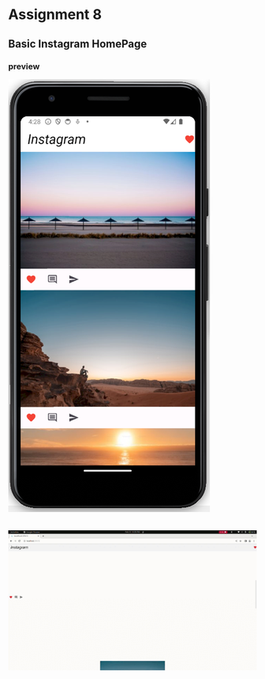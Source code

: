 # Assignment 8

## Basic Instagram HomePage
### preview 

![image](./emulator.png)
<br>
<br>
<br>
![gif](./chrome.gif)
